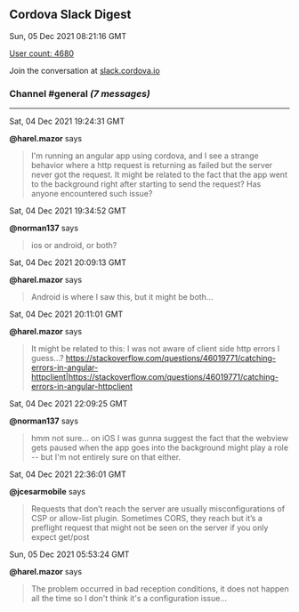 ## Cordova Slack Digest
Sun, 05 Dec 2021 08:21:16 GMT

[User count: 4680](https://cordova.slack.com/)


Join the conversation at [slack.cordova.io](http://slack.cordova.io/)

### __Channel #general__ _(7 messages)_
---

Sat, 04 Dec 2021 19:24:31 GMT

__@harel.mazor__ says 
> I'm running an angular app using cordova, and I see a strange behavior where a http request is returning as failed but the server never got the request.
> It might be related to the fact that the app went to the background right after starting to send the request? Has anyone encountered such issue?
> 

Sat, 04 Dec 2021 19:34:52 GMT

__@norman137__ says 
> ios or android, or both?
> 

Sat, 04 Dec 2021 20:09:13 GMT

__@harel.mazor__ says 
> Android is where I saw this, but it might be both...
> 

Sat, 04 Dec 2021 20:11:01 GMT

__@harel.mazor__ says 
> It might be related to this: I was not aware of client side http errors I guess...?
> <https://stackoverflow.com/questions/46019771/catching-errors-in-angular-httpclient|https://stackoverflow.com/questions/46019771/catching-errors-in-angular-httpclient>
> 

Sat, 04 Dec 2021 22:09:25 GMT

__@norman137__ says 
> hmm not sure... on iOS I was gunna suggest the fact that the webview gets paused when the app goes into the background might play a role -- but I'm not entirely sure on that either.
> 

Sat, 04 Dec 2021 22:36:01 GMT

__@jcesarmobile__ says 
> Requests that don’t reach the server are usually misconfigurations of CSP or allow-list plugin. Sometimes CORS, they reach but it’s a preflight request that might not be seen on the server if you only expect get/post
> 

Sun, 05 Dec 2021 05:53:24 GMT

__@harel.mazor__ says 
> The problem occurred in bad reception conditions, it does not happen all the time so I don't think it's a configuration issue...
> 
